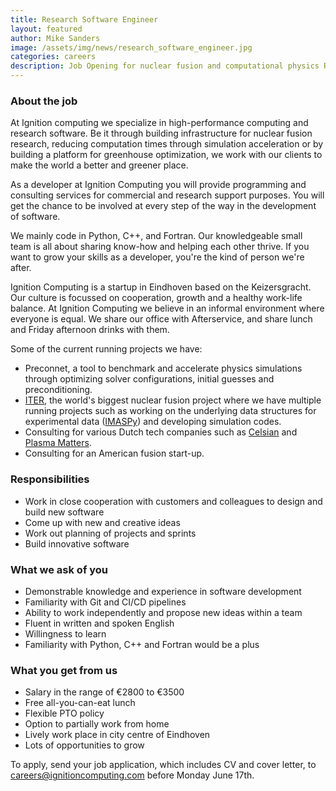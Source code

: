 ```yaml
---
title: Research Software Engineer
layout: featured
author: Mike Sanders  
image: /assets/img/news/research_software_engineer.jpg
categories: careers
description: Job Opening for nuclear fusion and computational physics Research Software Engineer in Eindhoven
---
```


### About the job

At Ignition computing we specialize in high-performance computing and research software. Be it through building infrastructure for nuclear fusion research, reducing computation times through simulation acceleration or by building a platform for greenhouse optimization, we work with our clients to make the world a better and greener place.

As a developer at Ignition Computing you will provide programming and consulting services for commercial and research support purposes. You will get the chance to be involved at every step of the way in the development of software. 

We mainly code in Python, C++, and Fortran. Our knowledgeable small team is all about sharing know-how and helping each other thrive. If you want to grow your skills as a developer, you're the kind of person we're after.

Ignition Computing is a startup in Eindhoven based on the Keizersgracht. Our culture is focussed on cooperation, growth and a healthy work-life balance. At Ignition Computing we believe in an informal environment where everyone is equal. We share our office with Afterservice, and share lunch and Friday afternoon drinks with them. 

Some of the current running projects we have:

- Preconnet, a tool to benchmark and accelerate physics simulations through optimizing solver configurations, initial guesses and preconditioning.
- [ITER](https://iter.org), the world's biggest nuclear fusion project where we have multiple running projects such as working on the underlying data structures for experimental data ([IMASPy](https://pypi.org/project/imaspy/)) and developing simulation codes.
- Consulting for various Dutch tech companies such as [Celsian](https://www.celsian.nl/) and [Plasma Matters](https://plasimo.phys.tue.nl/index.php).
- Consulting for an American fusion start-up.

### Responsibilities

- Work in close cooperation with customers and colleagues to design and build new software
- Come up with new and creative ideas
- Work out planning of projects and sprints
- Build innovative software

### What we ask of you

- Demonstrable knowledge and experience in software development
- Familiarity with Git and CI/CD pipelines
- Ability to work independently and propose new ideas within a team
- Fluent in written and spoken English
- Willingness to learn
- Familiarity with Python, C++ and Fortran would be a plus

### What you get from us

- Salary in the range of €2800 to €3500
- Free all-you-can-eat lunch
- Flexible PTO policy
- Option to partially work from home
- Lively work place in city centre of Eindhoven
- Lots of opportunities to grow

To apply, send your job application, which includes CV and cover letter, to <careers@ignitioncomputing.com> before Monday June 17th.

